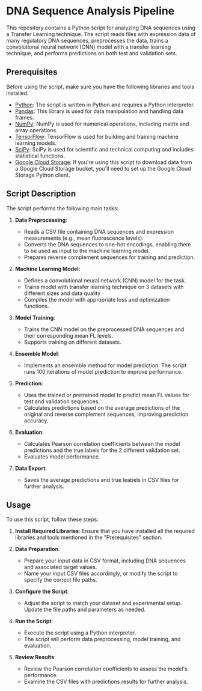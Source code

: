 # DNA Sequence Analysis Pipeline

This repository contains a Python script for analyzing DNA sequences using a Transfer Learning technique. The script reads files with expression data of many regulatory DNA sequences, preprocesses the data, trains a convolutional neural network (CNN) model with a transfer learning technique, and performs predictions on both test and validation sets. 

## Prerequisites

Before using the script, make sure you have the following libraries and tools installed:

- [Python](https://www.python.org/): The script is written in Python and requires a Python interpreter.
- [Pandas](https://pandas.pydata.org/): This library is used for data manipulation and handling data frames.
- [NumPy](https://numpy.org/): NumPy is used for numerical operations, including matrix and array operations.
- [TensorFlow](https://www.tensorflow.org/): TensorFlow is used for building and training machine learning models.
- [SciPy](https://www.scipy.org/): SciPy is used for scientific and technical computing and includes statistical functions.
- [Google Cloud Storage](https://cloud.google.com/storage): If you're using this script to download data from a Google Cloud Storage bucket, you'll need to set up the Google Cloud Storage Python client.

## Script Description

The script performs the following main tasks:

1. **Data Preprocessing**:
   - Reads a CSV file containing DNA sequences and expression measurements (e.g., mean fluorescence levels).
   - Converts the DNA sequences to one-hot encodings, enabling them to be used as input to the machine learning model.
   - Prepares reverse complement sequences for training and prediction.

2. **Machine Learning Model**:
   - Defines a convolutional neural network (CNN) model for the task.
   - Trains model with transfer learning technique on 3 datasets with different sizes and data quality
   - Compiles the model with appropriate loss and optimization functions.

3. **Model Training**:
   - Trains the CNN model on the preprocessed DNA sequences and their corresponding mean FL levels.
   - Supports training on different datasets.

4. **Ensemble Model**:
   - Implements an ensemble method for model prediction. The script runs 100 iterations of model prediction to improve performance.

5. **Prediction**:
   - Uses the trained or pretrained model to predict mean FL values for test and validation sequences.
   - Calculates predictions based on  the average predictions of the original and reverse complement sequences, improving prediction accuracy.

6. **Evaluation**:
   - Calculates Pearson correlation coefficients between the model predictions and the true labels for the 2 different validation set.
   - Evaluates model performance.

7. **Data Export**:
   - Saves the average predictions and true leabels in CSV files for further analysis.

## Usage

To use this script, follow these steps:

1. **Install Required Libraries**:
   Ensure that you have installed all the required libraries and tools mentioned in the "Prerequisites" section.

2. **Data Preparation**:
   - Prepare your input data in CSV format, including DNA sequences and associated target values.
   - Name your input CSV files accordingly, or modify the script to specify the correct file paths.

3. **Configure the Script**:
   - Adjust the script to match your dataset and experimental setup. Update the file paths and parameters as needed.

4. **Run the Script**:
   - Execute the script using a Python interpreter.
   - The script will perform data preprocessing, model training, and evaluation.

5. **Review Results**:
   - Review the Pearson correlation coefficients to assess the model's performance.
   - Examine the CSV files with predictions results for further analysis.
